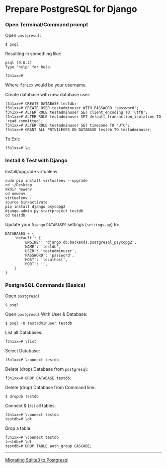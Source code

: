 # Prepare PostgreSQL for Django
### Open Terminal/Command prompt

Open `postgresql`:

```
$ psql

```

Resulting in something like:

```
psql (9.6.2)
Type "help" for help.

f3n1xx=#
```
Where `f3n1xx` would be your username.


Create database with new database user:

```
f3n1xx=# CREATE DATABASE testdb;
f3n1xx=# CREATE USER testadminuser WITH PASSWORD 'password';
f3n1xx=# ALTER ROLE testadminuser SET client_encoding TO 'utf8';
f3n1xx=# ALTER ROLE testadminuser SET default_transaction_isolation TO 'read committed';
f3n1xx=# ALTER ROLE testadminuser SET timezone TO 'UTC';
f3n1xx=# GRANT ALL PRIVILEGES ON DATABASE testdb TO testadminuser;
```


To Exit:

	f3n1xx=# \q



### Install & Test with Django
	

Install/upgrade virtualenv

	sudo pip install virtualenv --upgrade
	cd ~/Desktop
	mkdir newenv
	cd newenv
	virtualenv .
	source bin/activate
	pip install django psycopg2
	django-admin.py startproject testdb
	cd testdb


Update your `Django` `DATABASES` settings (`settings.py`) to:

	DATABASES = {
	    'default': {
	        'ENGINE': 'django.db.backends.postgresql_psycopg2',
	        'NAME': 'testdb',
	        'USER': 'testadminuser',
	        'PASSWORD': 'password',
	        'HOST': 'localhost',
	        'PORT': '',
	    }
	}



### PostgreSQL Commands (Basics)

Open `postgresql`

	$ psql


Open `postgresql` With User & Database:


	$ psql -U testadminuser testdb



List all Databases:

	f3n1xx=# \list


Select Database:

	f3n1xx=# \connect testdb


Delete (drop) Database from `postgresql`:

	f3n1xx=# DROP DATABASE testdb;



Delete (drop) Database from Command line:

	$ dropdb testdb


Connect & List all tables:

	f3n1xx=# \connect testdb
	testdb=# \dt


Drop a table

	f3n1xx=# \connect testdb
	testdb=# \dt
	testdb=# DROP TABLE auth_group CASCADE;

------------------------------------------------------------------------------------------------------------------------------------------
[Migrating Sqlite3 to Postgresql](http://stackoverflow.com/questions/4581727/convert-sqlite-sql-dump-file-to-postgresql/4581921#4581921)
